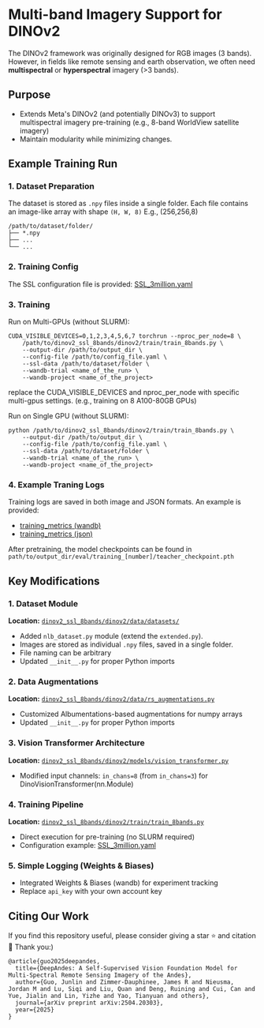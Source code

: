 # Multi-band Imagery Support for DINOv2
The DINOv2 framework was originally designed for RGB images (3 bands). However, in fields like remote sensing and earth observation, we often need **multispectral** or **hyperspectral** imagery (>3 bands).

## Purpose

- Extends Meta's DINOv2 (and potentially DINOv3) to support multispectral imagery pre-training (e.g., 8-band WorldView satellite imagery) 
- Maintain modularity while minimizing changes.

## Example Training Run 

### 1. Dataset Preparation
The dataset is stored as `.npy` files inside a single folder.  Each file contains an image-like array with shape `(H, W, 8)` E.g., (256,256,8)
```text
/path/to/dataset/folder/
├── *.npy
├── ...
└── ...
```
### 2. Training Config
The SSL configuration file is provided: [SSL_3million.yaml](../configs/ssl_pretraining/SSL_3million.yaml)

### 3. Training 

Run on Multi-GPUs (without SLURM): 

```
CUDA_VISIBLE_DEVICES=0,1,2,3,4,5,6,7 torchrun --nproc_per_node=8 \
    /path/to/dinov2_ssl_8bands/dinov2/train/train_8bands.py \
    --output-dir /path/to/output_dir \
    --config-file /path/to/config_file.yaml \
    --ssl-data /path/to/dataset/folder \
    --wandb-trial <name_of_the_run> \
    --wandb-project <name_of_the_project>
```
replace the CUDA_VISIBLE_DEVICES and nproc_per_node with specific multi-gpus settings. (e.g., training on 8 A100-80GB GPUs)

Run on Single GPU (without SLURM):
```
python /path/to/dinov2_ssl_8bands/dinov2/train/train_8bands.py \
    --output-dir /path/to/output_dir \
    --config-file /path/to/config_file.yaml \
    --ssl-data /path/to/dataset/folder \
    --wandb-trial <name_of_the_run> \
    --wandb-project <name_of_the_project>
```
### 4. Example Traning Logs
Training logs are saved in both image and JSON formats. An example is provided: 

- [training_metrics (wandb)](../configs/ssl_pretraining/training_metrics_wandb.png)  
- [training_metrics (json)](../configs/ssl_pretraining/training_metrics.json)

After pretraining, the model checkpoints can be found in `path/to/output_dir/eval/training_[number]/teacher_checkpoint.pth`

## Key Modifications

### 1. Dataset Module
**Location:** [`dinov2_ssl_8bands/dinov2/data/datasets/`](../dinov2_ssl_8bands/dinov2/data/datasets/)

- Added `nlb_dataset.py` module (extend the `extended.py`).
- Images are stored as individual `.npy` files, saved in a single folder.
- File naming can be arbitrary
- Updated `__init__.py` for proper Python imports

### 2. Data Augmentations
**Location:** [`dinov2_ssl_8bands/dinov2/data/rs_augmentations.py`](../dinov2_ssl_8bands/dinov2/data/rs_augmentations.py)

- Customized Albumentations-based augmentations for numpy arrays 
- Updated `__init__.py` for proper Python imports

### 3. Vision Transformer Architecture
**Location:** [`dinov2_ssl_8bands/dinov2/models/vision_transformer.py`](../dinov2_ssl_8bands/dinov2/models/vision_transformer.py)

- Modified input channels: `in_chans=8` (from `in_chans=3`) for DinoVisionTransformer(nn.Module)

### 4. Training Pipeline
**Location:** [`dinov2_ssl_8bands/dinov2/train/train_8bands.py`](../dinov2_ssl_8bands/dinov2/train/train_8bands.py)

- Direct execution for pre-training (no SLURM required)
- Configuration example: [SSL_3million.yaml](../configs/ssl_pretraining/SSL_3million.yaml)

### 5. Simple Logging (Weights & Biases)
- Integrated Weights & Biases (wandb) for experiment tracking
- Replace `api_key` with your own account key



## Citing Our Work



If you find this repository useful, please consider giving a star ⭐ and citation 🦖 Thank you:)

```
@article{guo2025deepandes,
  title={DeepAndes: A Self-Supervised Vision Foundation Model for Multi-Spectral Remote Sensing Imagery of the Andes},
  author={Guo, Junlin and Zimmer-Dauphinee, James R and Nieusma, Jordan M and Lu, Siqi and Liu, Quan and Deng, Ruining and Cui, Can and Yue, Jialin and Lin, Yizhe and Yao, Tianyuan and others},
  journal={arXiv preprint arXiv:2504.20303},
  year={2025}
}
```


